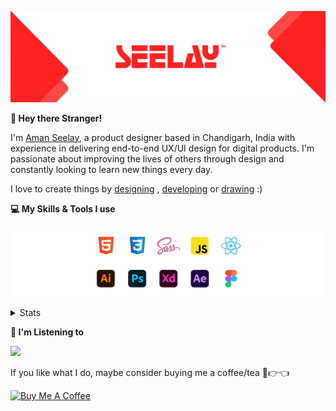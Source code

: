 [![banner](./images/seelay.svg)](https://www.seelay.in)

**👋 Hey there Stranger!**

I'm [Aman Seelay](https://www.seelay.in), a product designer based in Chandigarh, India with experience in delivering end-to-end UX/UI design for digital products. I'm passionate about improving the lives of others through design and constantly looking to learn new things every day.

I love to create things by [designing](https://www.seelay.in/#work) , [developing](https://www.seelay.in/#projects) or [drawing](https://art.seelay.in) :)

**💻 My Skills & Tools I use**

[![banner](./images/skills&tools.svg)](https://www.seelay.in/about)

<details>
  <summary>Stats</summary>

---

<!--START_SECTION:waka-->
![Profile Views](http://img.shields.io/badge/Profile%20Views-8-blue)

**🐱 My GitHub Data** 

> 📦 510.6 kB Used in GitHub's Storage 
 > 
> 🏆 291 Contributions in the Year 2023
 > 
> 💼 Opted to Hire
 > 
> 📜 1 Public Repository 
 > 
> 🔑 45 Private Repository 
 > 
**I'm a Night 🦉** 

```text
🌞 Morning                274 commits         █████░░░░░░░░░░░░░░░░░░░░   18.35 % 
🌆 Daytime                256 commits         ████░░░░░░░░░░░░░░░░░░░░░   17.15 % 
🌃 Evening                453 commits         ████████░░░░░░░░░░░░░░░░░   30.34 % 
🌙 Night                  510 commits         █████████░░░░░░░░░░░░░░░░   34.16 % 
```
📅 **I'm Most Productive on Sunday** 

```text
Monday                   189 commits         ███░░░░░░░░░░░░░░░░░░░░░░   12.66 % 
Tuesday                  273 commits         █████░░░░░░░░░░░░░░░░░░░░   18.29 % 
Wednesday                139 commits         ██░░░░░░░░░░░░░░░░░░░░░░░   09.31 % 
Thursday                 249 commits         ████░░░░░░░░░░░░░░░░░░░░░   16.68 % 
Friday                   169 commits         ███░░░░░░░░░░░░░░░░░░░░░░   11.32 % 
Saturday                 200 commits         ███░░░░░░░░░░░░░░░░░░░░░░   13.40 % 
Sunday                   274 commits         █████░░░░░░░░░░░░░░░░░░░░   18.35 % 
```


📊 **This Week I Spent My Time On** 

```text
🕑︎ Time Zone: Asia/Kolkata

💬 Programming Languages: 
JavaScript               2 hrs 42 mins       █████████████████░░░░░░░░   66.47 % 
Other                    42 mins             ████░░░░░░░░░░░░░░░░░░░░░   17.30 % 
TypeScript               35 mins             ████░░░░░░░░░░░░░░░░░░░░░   14.62 % 
Markdown                 1 min               ░░░░░░░░░░░░░░░░░░░░░░░░░   00.79 % 
JSON                     1 min               ░░░░░░░░░░░░░░░░░░░░░░░░░   00.64 % 

🔥 Editors: 
VS Code                  3 hrs 22 mins       █████████████████████░░░░   82.72 % 
Edge                     42 mins             ████░░░░░░░░░░░░░░░░░░░░░   17.28 % 

💻 Operating System: 
Windows                  4 hrs 5 mins        █████████████████████████   100.00 % 
```

**I Mostly Code in JavaScript** 

```text
JavaScript               32 repos            █████████████████░░░░░░░░   68.09 % 
TypeScript               12 repos            ██████░░░░░░░░░░░░░░░░░░░   25.53 % 
Java                     3 repos             ██░░░░░░░░░░░░░░░░░░░░░░░   06.38 % 
```




 Last Updated on 01/08/2023 06:39:34 UTC
<!--END_SECTION:waka-->

---

 </details>

**🎵 I'm Listening to**

<object data="https://now-play.vercel.app/api/generate?uid=7a17a86e-d6b7-43b5-8d9c-1d6dae42a779" >

  <img src="https://now-play.vercel.app/api/generate?uid=7a17a86e-d6b7-43b5-8d9c-1d6dae42a779" />

</object>

If you like what I do, maybe consider buying me a coffee/tea 🥺👉👈

<a href="https://www.buymeacoffee.com/seelay" target="_blank"><img src="https://cdn.buymeacoffee.com/buttons/v2/default-red.png" alt="Buy Me A Coffee" width="150" ></a>
